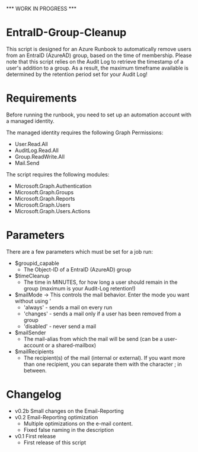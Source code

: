 *** WORK IN PROGRESS ***

# EntraID-Group-Cleanup
This script is designed for an Azure Runbook to automatically remove users from an EntraID (AzureAD) group, based on the time of membership.
Please note that this script relies on the Audit Log to retrieve the timestamp of a user's addition to a group. As a result, the maximum timeframe available is determined by the retention period set for your Audit Log!

# Requirements
Before running the runbook, you need to set up an automation account with a managed identity.

The managed identity requires the following Graph Permissions:
   - User.Read.All
   - AuditLog.Read.All
   - Group.ReadWrite.All
   - Mail.Send

The script requires the following modules:
   - Microsoft.Graph.Authentication
   - Microsoft.Graph.Groups
   - Microsoft.Graph.Reports
   - Microsoft.Graph.Users
   - Microsoft.Graph.Users.Actions

# Parameters
There are a few parameters which must be set for a job run:
- $groupid_capable
  - The Object-ID of a EntraID (AzureAD) group
- $timeCleanup 
  - The time in MINUTES, for how long a user should remain in the group (maximum is your Audit-Log retention!)
- $mailMode -> This controls the mail behavior. Enter the mode you want without using '
  - 'always' - sends a mail on every run
  - 'changes' - sends a mail only if a user has been removed from a group
  - 'disabled' - never send a mail
- $mailSender
  - The mail-alias from which the mail will be send (can be a user-account or a shared-mailbox)
- $mailRecipients
  - The recipient(s) of the mail (internal or external). If you want more than one recipient, you can separate them with the character ; in between.


# Changelog
- v0.2b Small changes on the Email-Reporting
- v0.2 Email-Reporting optimization
  - Multiple optimizations on the e-mail content.
  - Fixed false naming in the description
- v0.1 First release
  - First release of this script
